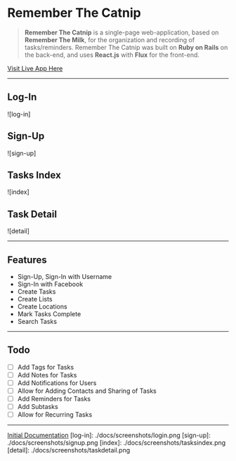 # Remember The Catnip

> **Remember The Catnip** is a single-page web-application, based on **Remember The Milk**, for the organization and recording of tasks/reminders. Remember The Catnip was built on **Ruby on Rails** on the back-end, and uses **React.js** with **Flux** for the front-end.

[Visit Live App Here][heroku]

[heroku]: http://www.rememberthecatnip.com

---
## Log-In
![log-in]

## Sign-Up
![sign-up]

## Tasks Index
![index]

## Task Detail
![detail]

---
## Features
 * Sign-Up, Sign-In with Username
 * Sign-In with Facebook
 * Create Tasks
 * Create Lists
 * Create Locations
 * Mark Tasks Complete
 * Search Tasks

---
## Todo
 - [ ] Add Tags for Tasks
 - [ ] Add Notes for Tasks
 - [ ] Add Notifications for Users
 - [ ] Allow for Adding Contacts and Sharing of Tasks
 - [ ] Add Reminders for Tasks
 - [ ] Add Subtasks
 - [ ] Allow for Recurring Tasks

---
[Initial Documentation](./docs/README.md)
[log-in]: ./docs/screenshots/login.png
[sign-up]: ./docs/screenshots/signup.png
[index]: ./docs/screenshots/tasksindex.png
[detail]: ./docs/screenshots/taskdetail.png
